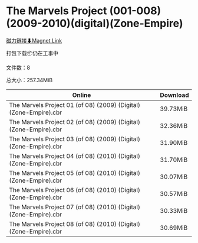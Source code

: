 # The Marvels Project (001-008)(2009-2010)(digital)(Zone-Empire)

[磁力链接⬇Magnet Link](magnet:?xt=urn:btih:1135472cc96e81c368bb6b1b8d353ac54564fbf5&dn=The%20Marvels%20Project%20%28001-008%29%282009-2010%29%28digital%29%28Zone-Empire%29)

打包下载📦仍在工事中

文件数：8

总大小：257.34MiB

Online | Download
--- | ---
The Marvels Project 01 (of 08) (2009) (Digital) (Zone-Empire).cbr | 39.73MiB
The Marvels Project 02 (of 08) (2009) (Digital) (Zone-Empire).cbr | 32.36MiB
The Marvels Project 03 (of 08) (2009) (Digital) (Zone-Empire).cbr | 31.90MiB
The Marvels Project 04 (of 08) (2010) (Digital) (Zone-Empire).cbr | 31.70MiB
The Marvels Project 05 (of 08) (2010) (Digital) (Zone-Empire).cbr | 30.07MiB
The Marvels Project 06 (of 08) (2010) (Digital) (Zone-Empire).cbr | 30.57MiB
The Marvels Project 07 (of 08) (2010) (Digital) (Zone-Empire).cbr | 30.33MiB
The Marvels Project 08 (of 08) (2010) (Digital) (Zone-Empire).cbr | 30.69MiB